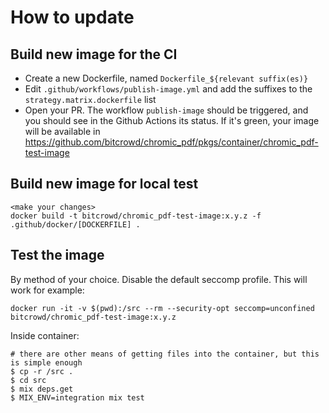 # How to update

## Build new image for the CI

- Create a new Dockerfile, named `Dockerfile_${relevant suffix(es)}`
- Edit `.github/workflows/publish-image.yml` and add the suffixes to the `strategy.matrix.dockerfile` list
- Open your PR. The workflow `publish-image` should be triggered, and you should see in the Github Actions its status. If it's green, your image will be available in https://github.com/bitcrowd/chromic_pdf/pkgs/container/chromic_pdf-test-image

## Build new image for local test

```
<make your changes>
docker build -t bitcrowd/chromic_pdf-test-image:x.y.z -f .github/docker/[DOCKERFILE] .
```

## Test the image

By method of your choice. Disable the default seccomp profile. This will work for example:

```
docker run -it -v $(pwd):/src --rm --security-opt seccomp=unconfined bitcrowd/chromic_pdf-test-image:x.y.z
```

Inside container:

```
# there are other means of getting files into the container, but this is simple enough
$ cp -r /src .
$ cd src
$ mix deps.get
$ MIX_ENV=integration mix test
```
